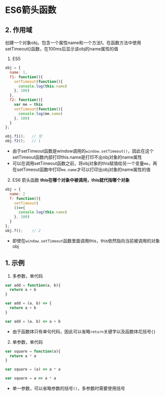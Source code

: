 # ES6箭头函数


## 2. 作用域

创建一个对象obj，包含一个属性name和一个方法f。在函数方法中使用setTimeout()函数，在100ms后显示该obj的name属性的值

1. ES5
```javascript
obj = {
  name: 1,
  f1: function(){
    setTimeout(function(){
      console.log(this.name)
    }, 100)
  },
  f2: function(){
    var me = this
    setTimeout(function(){
      console.log(me.name)
    }, 100)
  }
};

obj.f1();   // 空
obj.f2();   // 1
```
- 由于setTimeout函数是window调用的`window.setTimeout()`，因此在这个setTimeout函数内部打印this.name是打印不出obj对象的name属性
- 可以在调用setTimeout函数之前，将obj对象的this赋值给另一个变量`me`，再在setTimeout函数中打印`me.name`才可以打印出obj对象的name属性的值


2. ES6 箭头函数
**this在哪个对象中被调用，this就代指哪个对象**

```javascript
obj = {
  name: 2
  f: function(){
    setTimeout(
    ()=>{
      console.log(this.name)
    }, 100)
  }
};
obj.f();    // 2
```
- 即使在`window.setTimeout`函数里面调用this，this依然指向当前被调用的对象obj




## 1. 示例
1. 多参数，单代码
```javascript
var add = function(a, b){
  return a + b
}
```

```javascript
var add = (a, b) => {
  return a + b
}
```
```javascript
var add = (a, b) => a + b
```
- 由于函数体只有单句代码，因此可以省略`return`关键字以及函数体花括号`{}`

2. 单参数，单代码
```javascript
var square = function(a){
  return a * a
}
```


```javascript
var square = (a) => a * a
```
```javascript
var square = a => a * a
```
- 单一参数，可以省略参数的括号`()`，多参数时需要使用括号






